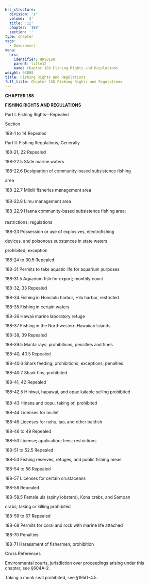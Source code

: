 ```yaml
---
hrs_structure:
  division: '1'
  volume: '3'
  title: '12'
  chapter: '188'
  section: ''
type: chapter
tags:
  - Government
menu:
  hrs:
    identifier: HRS0188
    parent: title12
    name: Chapter 188 Fishing Rights and Regulations
weight: 93000
title: Fishing Rights and Regulations
full_title: Chapter 188 Fishing Rights and Regulations
---
```

**CHAPTER 188**

**FISHING RIGHTS AND REGULATIONS**

Part I. Fishing Rights--Repealed

Section

188-1 to 14 Repealed

Part II. Fishing Regulations, Generally

188-21, 22 Repealed

188-22.5 State marine waters

188-22.6 Designation of community-based subsistence fishing

area

188-22.7 Milolii fisheries management area

188-22.8 Limu management area

188-22.9 Haena community-based subsistence fishing area;

restrictions; regulations

188-23 Possession or use of explosives, electrofishing

devices, and poisonous substances in state waters

prohibited; exception

188-24 to 30.5 Repealed

188-31 Permits to take aquatic life for aquarium purposes

188-31.5 Aquarium fish for export; monthly count

188-32, 33 Repealed

188-34 Fishing in Honolulu harbor, Hilo harbor, restricted

188-35 Fishing in certain waters

188-36 Hawaii marine laboratory refuge

188-37 Fishing in the Northwestern Hawaiian Islands

188-38, 39 Repealed

188-39.5 Manta rays; prohibitions, penalties and fines

188-40, 40.5 Repealed

188-40.6 Shark feeding; prohibitions; exceptions; penalties

188-40.7 Shark fins; prohibited

188-41, 42 Repealed

188-42.5 Hihiwai, hapawai, and opae kalaole selling prohibited

188-43 Hinana and oopu, taking of, prohibited

188-44 Licenses for mullet

188-45 Licenses for nehu, iao, and other baitfish

188-46 to 49 Repealed

188-50 License; application; fees; restrictions

188-51 to 52.5 Repealed

188-53 Fishing reserves, refuges, and public fishing areas

188-54 to 56 Repealed

188-57 Licenses for certain crustaceans

188-58 Repealed

188-58.5 Female ula (spiny lobsters), Kona crabs, and Samoan

crabs; taking or killing prohibited

188-59 to 67 Repealed

188-68 Permits for coral and rock with marine life attached

188-70 Penalties

188-71 Harassment of fishermen; prohibition

Cross References

Environmental courts, jurisdiction over proceedings arising under this chapter, see §604A-2.

Taking a monk seal prohibited, see §195D-4.5.